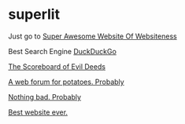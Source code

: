 <head>
  <title>
    Potatoes
  </title>
</head>
<body>

# superlit

Just go to <a href="https://dood393.github.io/superlit/main.html"> Super Awesome Website Of Websiteness </a> <br> 

Best Search Engine <a href="https://duckduckgo.com"> DuckDuckGo </a> <br>


<a href="https://docs.google.com/spreadsheets/d/12N3SFqR7Kz-K6Oy4cbe5Yw72zHGYLXbqDivk2s7LL30/edit?usp=sharing"> The Scoreboard of Evil Deeds </a> <br>

<a href="https://groups.google.com/a/wrdsb.ca/d/forum/l4y5-p00t4t00-ch195"> A web forum for potatoes. Probably </a> <br>

<a href="https://www.youtube.com/watch?v=1qN72LEQnaU"> Nothing bad. Probably </a> <br>


<a href="http://www.themostamazingwebsiteontheinternet.com/">Best website ever.</a> <br>
</body>
